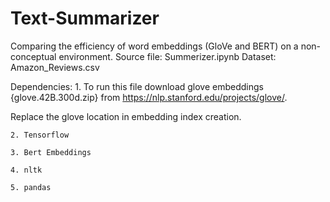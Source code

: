 # Text-Summarizer
Comparing the efficiency of word embeddings (GloVe and BERT) on a non-conceptual environment. 
Source file: Summerizer.ipynb
Dataset: Amazon_Reviews.csv

Dependencies:
	1. To run this file download glove embeddings {glove.42B.300d.zip} from https://nlp.stanford.edu/projects/glove/. 
	
Replace the glove location in embedding index creation.

	2. Tensorflow

	3. Bert Embeddings
	
	4. nltk
	
	5. pandas  
